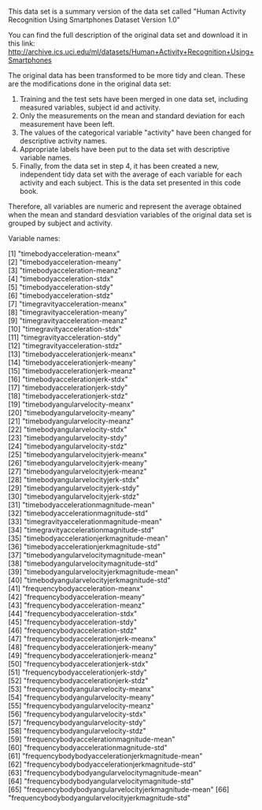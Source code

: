 This data set is a summary version of the data set called "Human Activity Recognition Using Smartphones Dataset Version 1.0"

You can find the full description of the original data set and download it in this link:
http://archive.ics.uci.edu/ml/datasets/Human+Activity+Recognition+Using+Smartphones

The original data has been transformed to be more tidy and clean. These are the modifications done in the original data set:

1. Training and the test sets have been merged in one data set, including measured variables, subject id and activity.
2. Only the measurements on the mean and standard deviation for each measurement have been left.
3. The values of the categorical variable "activity" have been changed for descriptive activity names.
4. Appropriate labels have been put to the data set with descriptive variable names.
5. Finally, from the data set in step 4, it has been created a new, independent tidy data set with the average of each variable for each activity and each subject. This is the data set presented in this code book.

Therefore, all variables are numeric and represent the average obtained when the mean and standard desviation variables of the original data set is grouped by subject and activity.

Variable names:

 [1] "timebodyacceleration-meanx"                        
 [2] "timebodyacceleration-meany"                        
 [3] "timebodyacceleration-meanz"                        
 [4] "timebodyacceleration-stdx"                         
 [5] "timebodyacceleration-stdy"                         
 [6] "timebodyacceleration-stdz"                         
 [7] "timegravityacceleration-meanx"                     
 [8] "timegravityacceleration-meany"                     
 [9] "timegravityacceleration-meanz"                     
[10] "timegravityacceleration-stdx"                      
[11] "timegravityacceleration-stdy"                      
[12] "timegravityacceleration-stdz"                      
[13] "timebodyaccelerationjerk-meanx"                    
[14] "timebodyaccelerationjerk-meany"                    
[15] "timebodyaccelerationjerk-meanz"                    
[16] "timebodyaccelerationjerk-stdx"                     
[17] "timebodyaccelerationjerk-stdy"                     
[18] "timebodyaccelerationjerk-stdz"                     
[19] "timebodyangularvelocity-meanx"                     
[20] "timebodyangularvelocity-meany"                     
[21] "timebodyangularvelocity-meanz"                     
[22] "timebodyangularvelocity-stdx"                      
[23] "timebodyangularvelocity-stdy"                      
[24] "timebodyangularvelocity-stdz"                      
[25] "timebodyangularvelocityjerk-meanx"                 
[26] "timebodyangularvelocityjerk-meany"                 
[27] "timebodyangularvelocityjerk-meanz"                 
[28] "timebodyangularvelocityjerk-stdx"                  
[29] "timebodyangularvelocityjerk-stdy"                  
[30] "timebodyangularvelocityjerk-stdz"                  
[31] "timebodyaccelerationmagnitude-mean"                
[32] "timebodyaccelerationmagnitude-std"                 
[33] "timegravityaccelerationmagnitude-mean"             
[34] "timegravityaccelerationmagnitude-std"              
[35] "timebodyaccelerationjerkmagnitude-mean"            
[36] "timebodyaccelerationjerkmagnitude-std"             
[37] "timebodyangularvelocitymagnitude-mean"             
[38] "timebodyangularvelocitymagnitude-std"              
[39] "timebodyangularvelocityjerkmagnitude-mean"         
[40] "timebodyangularvelocityjerkmagnitude-std"          
[41] "frequencybodyacceleration-meanx"                   
[42] "frequencybodyacceleration-meany"                   
[43] "frequencybodyacceleration-meanz"                   
[44] "frequencybodyacceleration-stdx"                    
[45] "frequencybodyacceleration-stdy"                    
[46] "frequencybodyacceleration-stdz"                    
[47] "frequencybodyaccelerationjerk-meanx"               
[48] "frequencybodyaccelerationjerk-meany"               
[49] "frequencybodyaccelerationjerk-meanz"               
[50] "frequencybodyaccelerationjerk-stdx"                
[51] "frequencybodyaccelerationjerk-stdy"                
[52] "frequencybodyaccelerationjerk-stdz"                
[53] "frequencybodyangularvelocity-meanx"                
[54] "frequencybodyangularvelocity-meany"                
[55] "frequencybodyangularvelocity-meanz"                
[56] "frequencybodyangularvelocity-stdx"                 
[57] "frequencybodyangularvelocity-stdy"                 
[58] "frequencybodyangularvelocity-stdz"                 
[59] "frequencybodyaccelerationmagnitude-mean"           
[60] "frequencybodyaccelerationmagnitude-std"            
[61] "frequencybodybodyaccelerationjerkmagnitude-mean"   
[62] "frequencybodybodyaccelerationjerkmagnitude-std"    
[63] "frequencybodybodyangularvelocitymagnitude-mean"    
[64] "frequencybodybodyangularvelocitymagnitude-std"     
[65] "frequencybodybodyangularvelocityjerkmagnitude-mean"
[66] "frequencybodybodyangularvelocityjerkmagnitude-std" 